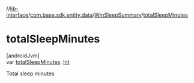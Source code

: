 //[lib-interface](../../../index.md)/[com.base.sdk.entity.data](../index.md)/[WmSleepSummary](index.md)/[totalSleepMinutes](total-sleep-minutes.md)

# totalSleepMinutes

[androidJvm]\
var [totalSleepMinutes](total-sleep-minutes.md): [Int](https://kotlinlang.org/api/latest/jvm/stdlib/kotlin/-int/index.html)

Total sleep minutes
